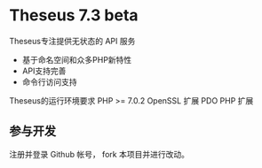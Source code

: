 Theseus 7.3 beta
=======================================


Theseus专注提供无状态的 API 服务

 + 基于命名空间和众多PHP新特性
 + API支持完善
 + 命令行访问支持

Theseus的运行环境要求
PHP >= 7.0.2
OpenSSL 扩展
PDO PHP 扩展


## 参与开发
注册并登录 Github 帐号， fork 本项目并进行改动。
